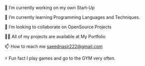 🔭 I’m currently working on my own Start-Up

🌱 I’m currently learning Programming Languages and Techniques.

👯 I’m looking to collaborate on OpenSource Projects

👨‍💻 All of my projects are available at My Portfolio

📫 How to reach me saeednasir222@gmail.com

⚡ Fun fact I play games and go to the GYM very often.
